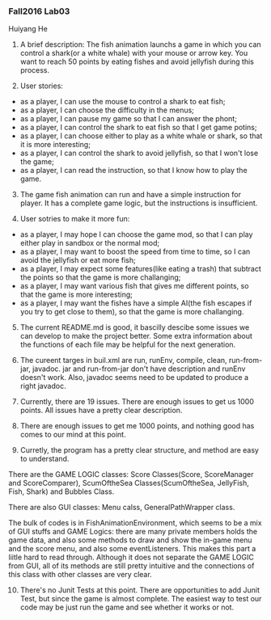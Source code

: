 ### Fall2016 Lab03

Huiyang He

1. A brief description: The fish animation launchs a game in which you can control a shark(or a white whale) with your mouse or arrow key. You want to reach 50 points by eating fishes and avoid jellyfish during this process.

2. User stories:  
 * as a player, I can use the mouse to control a shark to eat fish;  
 * as a player, I can choose the difficulty in the menus;
 * as a player, I can pause my game so that I can answer the phont;
 * as a player, I can control the shark to eat fish so that I get game potins;
 * as a player, I can choose either to play as a white whale or shark, so that it is more interesting;
 * as a player, I can control the shark to avoid jellyfish, so that I won't lose the game;
 * as a player, I can read the instruction, so that I know how to play the game.

3. The game fish animation can run and have a simple instruction for player. It has a complete game logic, but the instructions is insufficient.

4. User sotries to make it more fun: 
  * as a player, I may hope I can choose the game mod, so that I can play either play in sandbox or the normal mod; 
  * as a player, I may want to boost the speed from time to time, so I can avoid the jellyfish or eat more fish;
  * as a player, I may expect some features(like eating a trash) that subtract the points so that the game is more challanging;
  * as a player, I may want various fish that gives me different points, so that the game is more interesting;
  * as a player, I may want the fishes have a simple AI(the fish escapes if you try to get close to them), so that the game is more challanging.

5. The current README.md is good, it bascilly descibe some issues we can develop to make the project better. Some extra information about the functions of each file may be helpful for the next generation.

6. The cureent targes in buil.xml are run, runEnv, compile, clean, run-from-jar, javadoc. jar and run-from-jar don't have description and runEnv doesn't work. Also, javadoc seems need to be updated to produce a right javadoc.

7. Currently, there are 19 issues. There are enough issues to get us 1000 points. All issues have a pretty clear description.

8. There are enough issues to get me 1000 points, and nothing good has comes to our mind at this point.

9. Curretly, the program has a pretty clear structure, and method are easy to understand. 

 There are the GAME LOGIC classes: Score Classes(Score, ScoreManager and ScoreComparer), ScumOftheSea Classes(ScumOftheSea, JellyFish, Fish, Shark) and Bubbles Class. 
 
 There are also GUI classes: Menu calss, GeneralPathWrapper class.
 
 The bulk of codes is in FishAnimationEnvironment, which seems to be a mix of GUI stuffs and GAME Logics: there are many private members holds the game data, and also some methods to draw and show the in-game menu and the score menu, and also some eventListeners. This makes this part a liitle hard to read through. Although it does not separate the GAME LOGIC from GUI, all of its methods are still pretty intuitive and the connections of this class with other classes are very clear.


10. There's no Junit Tests at this point. There are opportunities to add Junit Test, but since the game is almost complete. The easiest way to test our code may be just run the game and see whether it works or not.
